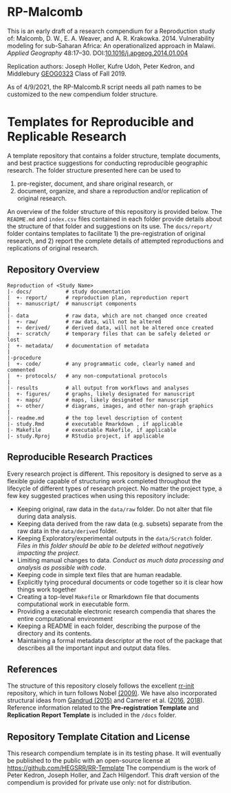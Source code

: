 # RP-Malcomb

This is an early draft of a research compendium for a Reproduction study of:
Malcomb, D. W., E. A. Weaver, and A. R. Krakowka. 2014. Vulnerability modeling for sub-Saharan Africa: An operationalized approach in Malawi. *Applied Geography* 48:17–30. DOI:[10.1016/j.apgeog.2014.01.004](https://doi.org/10.1016/j.apgeog.2014.01.004)

Replication authors: Joseph Holler, Kufre Udoh, Peter Kedron, and Middlebury [GEOG0323](https://gis4dev.github.io) Class of Fall 2019.

As of 4/9/2021, the RP-Malcomb.R script needs all path names to be customized to the new compendium folder structure.

# Templates for Reproducible and Replicable Research
A template repository that contains a folder structure, template documents, and best practice suggestions for conducting reproducible geographic research. The folder structure presented here can be used to

1. pre-register, document, and share original research, or
2. document, organize, and share a reproduction and/or replication of original research.

An overview of the folder structure of this repository is provided below. The `README.md` and `index.csv` files contained in each folder provide details about the structure of that folder and suggestions on its use. The `docs/report/` folder contains templates to facilitate 1) the pre-registration of original research, and 2) report the complete details of attempted reproductions and replications of original research.

## Repository Overview

    Reproduction of <Study Name>
    |- docs/           # study documentation
    |  +- report/      # reproduction plan, reproduction report
    |  +- manuscript/  # manuscript components
    |
    |- data            # raw data, which are not changed once created
    |  +- raw/         # raw data, will not be altered
    |  +- derived/     # derived data, will not be altered once created
    |  +- scratch/     # temporary files that can be safely deleted or lost
    |  +- metadata/    # documentation of metadata
    |
    |-procedure
    |  +- code/        # any programmatic code, clearly named and commented
    |  +- protocols/   # any non-computational protocols
    |
    |- results         # all output from workflows and analyses
    |  +- figures/     # graphs, likely designated for manuscript
    |  +- maps/        # maps, likely designated for manuscript  
    |  +- other/       # diagrams, images, and other non-graph graphics
    |
    |- readme.md       # the top level description of content
    |- study.Rmd       # executable Rmarkdown , if applicable
    |- Makefile        # executable Makefile, if applicable
    |- study.Rproj     # RStudio project, if applicable

## Reproducible Research Practices
Every research project is different. This repository is designed to serve as a flexible guide capable of structuring work completed throughout the lifecycle of different types of research project. No matter the project type, a few key suggested practices when using this repository include:

- Keeping original, raw data in the `data/raw` folder. Do not alter that file during data analysis.
- Keeping data derived from the raw data (e.g. subsets) separate from the raw data in the `data/derived` folder.
- Keeping Exploratory/experimental outputs in the `data/Scratch` folder. *Files in this folder should be able to be deleted without negatively impacting the project*.  
- Limiting manual changes to data. *Conduct as much data processing and analysis as possible with code*.
- Keeping code in simple text files that are human readable.
- Explicitly tying procedural documents or code together so it is clear how things work together
- Creating a top-level `Makefile` or Rmarkdown file that documents computational work in executable form.
- Providing a executable electronic research compendia that shares the entire computational environment
- Keeping a README in each folder, describing the purpose of the directory and its contents.
- Maintaining a formal metadata descriptor at the root of the package that describes all the important input and output data files.

## References
The structure of this repository closely follows the excellent [rr-init](https://github.com/Reproducible-Science-Curriculum/rr-init) repository, which in turn follows Nobel [(2009)](https://journals.plos.org/ploscompbiol/article?id=10.1371/journal.pcbi.1000424). We have also incorporated structural ideas from [Gandrud (2015)](http://christophergandrud.github.io/RepResR-RStudio/) and Camerer et al. ([2016](https://osf.io/pfdyw/), [2018](https://osf.io/bzm54/)).  Reference information related to the **Pre-registration Template** and **Replication Report Template** is included in the `/docs` folder.

## Repository Template Citation and License
This research compendium template is in its testing phase. It will eventually be published to the public with an open-source license at
https://github.com/HEGSRR/RR-Template
The compendium is the work of Peter Kedron, Joseph Holler, and Zach Hilgendorf. 
This draft version of the compendium is provided for private use only: not for distribution.